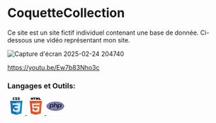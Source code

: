 # CoquetteCollection

Ce site est un site fictif individuel contenant une base de donnée. 
Ci-dessous une vidéo représentant mon site.

![Capture d'écran 2025-02-24 204740](https://github.com/user-attachments/assets/532d311a-656d-4f16-bd2e-d50dd65f03e8)

https://youtu.be/Ew7b83Nho3c
<h3 align="left">Langages et Outils:</h3>
<p align="left"> <a href="https://www.w3schools.com/css/" target="_blank" rel="noreferrer"> <img src="https://raw.githubusercontent.com/devicons/devicon/master/icons/css3/css3-original-wordmark.svg" alt="css3" width="40" height="40"/> </a> <a href="https://www.w3.org/html/" target="_blank" rel="noreferrer"> <img src="https://raw.githubusercontent.com/devicons/devicon/master/icons/html5/html5-original-wordmark.svg" alt="html5" width="40" height="40"/> </a> <a href="https://www.php.net" target="_blank" rel="noreferrer"> <img src="https://raw.githubusercontent.com/devicons/devicon/master/icons/php/php-original.svg" alt="php" width="40" height="40"/> </a> </p>

